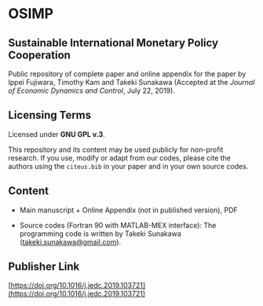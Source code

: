 # OSIMP

## Sustainable International Monetary Policy Cooperation

Public repository of complete paper and online appendix for the paper by Ippei Fujiwara, Timothy Kam and Takeki Sunakawa (Accepted at the *Journal of Economic Dynamics and Control*, July 22, 2019).

## Licensing Terms

Licensed under **GNU GPL v.3**.

This repository and its content may be used publicly for non-profit research. If you use, modify or adapt from our codes, please cite the authors using the ``citeus.bib`` in your paper and in your own source codes.

## Content

* Main manuscript + Online Appendix (not in published version), PDF

* Source codes (Fortran 90 with MATLAB-MEX interface): The programming code is written by Takeki Sunakawa ([takeki.sunakawa@gmail.com](mailto:takeki.sunakawa@gmail.com)). 

## Publisher Link

[https://doi.org/10.1016/j.jedc.2019.103721](https://doi.org/10.1016/j.jedc.2019.103721)

